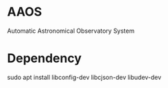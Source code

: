 # AAOS
Automatic Astronomical Observatory System
# Dependency
sudo apt install libconfig-dev libcjson-dev libudev-dev
